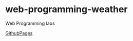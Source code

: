 # web-programming-weather
Web Programming labs

[GithubPages](https://nokt0.github.io/web-programming-weather/)
